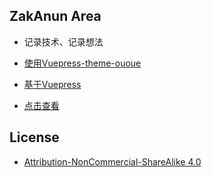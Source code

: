 ## ZakAnun Area

- 记录技术、记录想法 

- [使用Vuepress-theme-ououe](https://github.com/tolking/vuepress-theme-ououe)

- [基于Vuepress](https://github.com/vuejs/vuepress)

- [点击查看](https://www.zakli.cn/) 

## License 

- [Attribution-NonCommercial-ShareAlike 4.0](https://creativecommons.org/licenses/by-nc-sa/4.0/legalcode)
